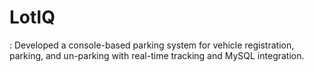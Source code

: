 # LotIQ
: Developed a console-based parking system for vehicle registration, parking, and un-parking with real-time tracking and MySQL integration.
